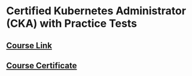 # Certified Kubernetes Administrator (CKA) with Practice Tests

## [Course Link](https://www.udemy.com/course/certified-kubernetes-administrator-with-practice-tests/)

## [Course Certificate](https://www.udemy.com/certificate/UC-1c24c73e-5c88-4b89-b8a2-b69a5cf1f1cf/)